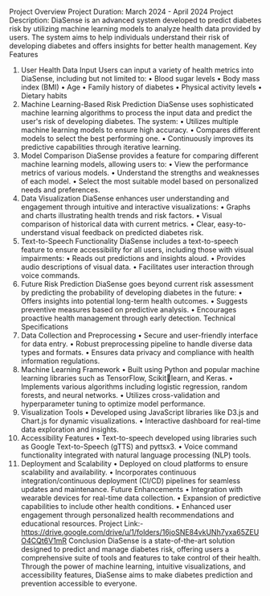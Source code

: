 Project Overview
Project Duration: March 2024 - April 2024
Project Description:
DiaSense is an advanced system developed to predict diabetes risk by utilizing machine learning 
models to analyze health data provided by users. The system aims to help individuals understand 
their risk of developing diabetes and offers insights for better health management.
Key Features
1. User Health Data Input
Users can input a variety of health metrics into DiaSense, including but not limited to:
• Blood sugar levels
• Body mass index (BMI)
• Age
• Family history of diabetes
• Physical activity levels
• Dietary habits
2. Machine Learning-Based Risk Prediction
DiaSense uses sophisticated machine learning algorithms to process the input data and predict 
the user's risk of developing diabetes. The system:
• Utilizes multiple machine learning models to ensure high accuracy.
• Compares different models to select the best performing one.
• Continuously improves its predictive capabilities through iterative learning.
3. Model Comparison
DiaSense provides a feature for comparing different machine learning models, allowing users to:
• View the performance metrics of various models.
• Understand the strengths and weaknesses of each model.
• Select the most suitable model based on personalized needs and preferences.
4. Data Visualization
DiaSense enhances user understanding and engagement through intuitive and interactive 
visualizations:
• Graphs and charts illustrating health trends and risk factors.
• Visual comparison of historical data with current metrics.
• Clear, easy-to-understand visual feedback on predicted diabetes risk.
5. Text-to-Speech Functionality
DiaSense includes a text-to-speech feature to ensure accessibility for all users, including those 
with visual impairments:
• Reads out predictions and insights aloud.
• Provides audio descriptions of visual data.
• Facilitates user interaction through voice commands.
6. Future Risk Prediction
DiaSense goes beyond current risk assessment by predicting the probability of developing 
diabetes in the future:
• Offers insights into potential long-term health outcomes.
• Suggests preventive measures based on predictive analysis.
• Encourages proactive health management through early detection.
Technical Specifications
1. Data Collection and Preprocessing
• Secure and user-friendly interface for data entry.
• Robust preprocessing pipeline to handle diverse data types and formats.
• Ensures data privacy and compliance with health information regulations.
2. Machine Learning Framework
• Built using Python and popular machine learning libraries such as TensorFlow, Scikitlearn, and Keras.
• Implements various algorithms including logistic regression, random forests, and neural 
networks.
• Utilizes cross-validation and hyperparameter tuning to optimize model performance.
3. Visualization Tools
• Developed using JavaScript libraries like D3.js and Chart.js for dynamic visualizations.
• Interactive dashboard for real-time data exploration and insights.
4. Accessibility Features
• Text-to-speech developed using libraries such as Google Text-to-Speech (gTTS) and 
pyttsx3.
• Voice command functionality integrated with natural language processing (NLP) tools.
5. Deployment and Scalability
• Deployed on cloud platforms to ensure scalability and availability.
• Incorporates continuous integration/continuous deployment (CI/CD) pipelines for 
seamless updates and maintenance.
Future Enhancements
• Integration with wearable devices for real-time data collection.
• Expansion of predictive capabilities to include other health conditions.
• Enhanced user engagement through personalized health recommendations and 
educational resources.
Project Link:-
https://drive.google.com/drive/u/1/folders/16joSNE84vkUNh7yxa65ZEUO4CQt6V1mR
Conclusion
DiaSense is a state-of-the-art solution designed to predict and manage diabetes risk, offering 
users a comprehensive suite of tools and features to take control of their health. Through the 
power of machine learning, intuitive visualizations, and accessibility features, DiaSense aims to 
make diabetes prediction and prevention accessible to everyone.
